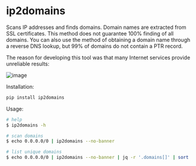 # ip2domains

Scans IP addresses and finds domains. Domain names are extracted from SSL certificates. This method does not guarantee 100% finding of all domains. You can also use the method of obtaining a domain name through a reverse DNS lookup, but 99% of domains do not contain a PTR record.

The reason for developing this tool was that many Internet services provide unreliable results:

![image](https://github.com/s3rgeym/ip2domains/assets/12753171/d0f5728c-c9ff-480f-b830-13595b386c06)

Installation:

```bash
pip install ip2domains
```

Usage:

```bash
# help
$ ip2domains -h

# scan domains
$ echo 0.0.0.0/0 | ip2domains --no-banner

# list unique domains
$ echo 0.0.0.0/0 | ip2domains --no-banner | jq -r '.domains[]' | sort | uniq
```

